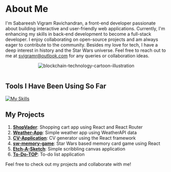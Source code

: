 
# About Me
I'm Sabareesh Vigram Ravichandran, a front-end developer passionate about building interactive and user-friendly web applications. Currently, I'm enhancing my skills in back-end development to become a full-stack developer. I enjoy collaborating on open-source projects and am always eager to contribute to the community. Besides my love for tech, I have a deep interest in history and the Star Wars universe. Feel free to reach out to me at svigramr@outlook.com for any queries or collaboration ideas.
<div align="center">
  
![blockchain-technology-cartoon-illustration](https://github.com/SVigramR/SVigramR/assets/87016515/2ec36630-3d4f-4666-a2ab-f1f50cd2546f)
  
<img src="https://komarev.com/ghpvc/?username=SVigramR&style=flat&color=ff69b4" alt=""/>

</div>

## Tools I Have Been Using So Far

[![My Skills](https://skillicons.dev/icons?i=materialui,tailwindcss,nodejs,npm,react,vite,vitest,jest,webpack,python,js,html,css,git,github,bash,babel,figma,blender,vscode,neovim)](https://skillicons.dev)

## My Projects

1. [**ShopVader**](https://github.com/SVigramR/ShopVader): Shopping cart app using React and React Router
2. [**Weather-App**](https://github.com/SVigramR/Weather-App): Simple weather app using WeatherAPI data
3. [**CV-Application**](https://github.com/SVigramR/CV-Application): CV generator using the React framework
4. [**sw-memory-game**](https://github.com/SVigramR/sw-memory-game): Star Wars based memory card game using React
5. [**Etch-A-Sketch**](https://github.com/SVigramR/Etch-A-Sketch): Simple scribbling canvas application
6. [**To-Do-TOP**](https://github.com/SVigramR/To-Do-TOP): To-do list application

Feel free to check out my projects and collaborate with me!
